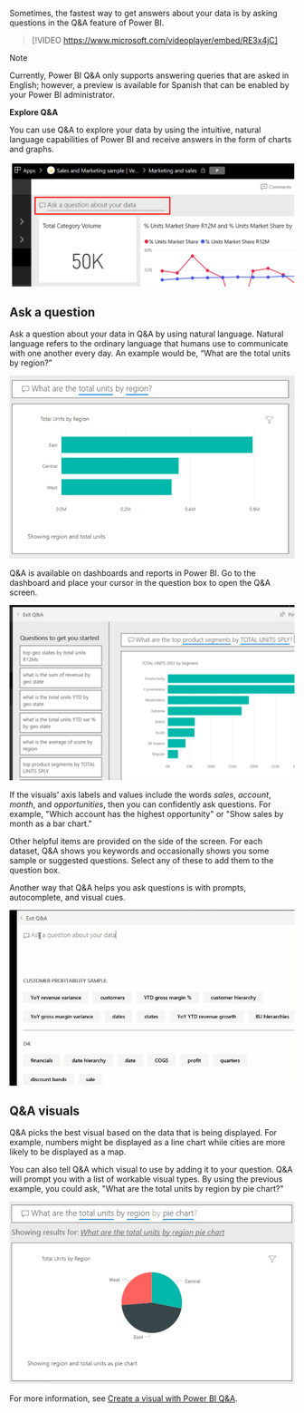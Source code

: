 ﻿Sometimes, the fastest way to get answers about your data is by asking questions in the Q&A feature of Power BI. 

> [!VIDEO https://www.microsoft.com/videoplayer/embed/RE3x4jC]

> [!NOTE]
> Currently, Power BI Q&A only supports answering queries that are asked in English; however, a preview is available for Spanish that can be enabled by your Power BI administrator.


**Explore Q&A**

You can use Q&A to explore your data by using the intuitive, natural language capabilities of Power BI and receive answers in the form of charts and graphs. 

![Image of the Q&A field.](../media/04-power-bi-ask-question.png)

## Ask a question

Ask a question about your data in Q&A by using natural language. Natural language refers to the ordinary language that humans use to communicate with one another every day. An example would be, “What are the total units by region?”

![Image of the Q&A example: "What are the total units by region?"](../media/04-power-bi-ask-answer.png)

Q&A is available on dashboards and reports in Power BI. Go to the dashboard and place your cursor in the question box to open the Q&A screen.

![Q&A screen](../media/04-power-bi-questions.png)

If the visuals' axis labels and values include the words *sales*, *account*, *month*, and *opportunities*, then you can confidently ask questions. For example, "Which account has the highest opportunity" or "Show sales by month as a bar chart."

Other helpful items are provided on the side of the screen. For each dataset, Q&A shows you keywords and occasionally shows you some sample or suggested questions. Select any of these to add them to the question box.

Another way that Q&A helps you ask questions is with prompts, autocomplete, and visual cues.

![Animated image of Power BI answering Q&A questions.](../media/04-power-bi-qa.gif)


## Q&A visuals

Q&A picks the best visual based on the data that is being displayed. For example, numbers might be displayed as a line chart while cities are more likely to be displayed as a map.

You can also tell Q&A which visual to use by adding it to your question. Q&A will prompt you with a list of workable visual types. By using the previous example, you could ask, "What are the total units by region by pie chart?"

![Image of Q&A answer but with "by pie chart" added to the question.](../media/04-power-bi-ask-answer-by-chart-type.png)

For more information, see [Create a visual with Power BI Q&A](https://docs.microsoft.com/power-bi/power-bi-visualization-introduction-to-q-and-a).
